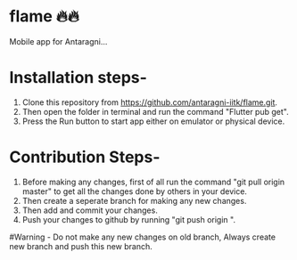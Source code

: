 # flame 🔥🔥
Mobile app for Antaragni... 


# Installation steps-
1. Clone this repository from https://github.com/antaragni-iitk/flame.git.
2. Then open the folder in terminal and run the command "Flutter pub get".
3. Press the Run button to start app either on emulator or physical device.

# Contribution Steps-
1. Before making any changes, first of all run the command "git pull origin master" to get all the changes done by others in your device.
2. Then create a seperate branch for making any new changes.
3. Then add and commit your changes.
4. Push your changes to github by running "git push origin <branch name>".

#Warning - Do not make any new changes on old branch, Always create new branch and push this new branch.
